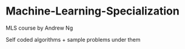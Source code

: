 # Machine-Learning-Specialization
MLS course by Andrew Ng

Self coded algorithms + sample problems under them

